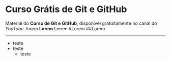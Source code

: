# Curso Grátis de Git e GitHub
Material do **Curso de Git e GitHub**, disponível gratuitamente no canal do *YouTube*.
*lorem*
**Lorem**
~~Lorem~~
#Lorem
##Lorem
***

* teste
* teste
   * teste
